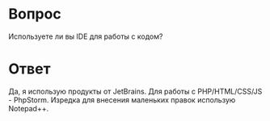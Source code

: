 # Вопрос

Используете ли вы IDE для работы с кодом? 

# Ответ

Да, я использую продукты от JetBrains. Для работы с PHP/HTML/CSS/JS - PhpStorm. Изредка для внесения маленьких правок использую Notepad++.